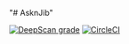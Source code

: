 "# AsknJib" 

[![DeepScan grade](https://deepscan.io/api/teams/21401/projects/24877/branches/770407/badge/grade.svg)](https://deepscan.io/dashboard#view=project&tid=21401&pid=24877&bid=770407)  [![CircleCI](https://dl.circleci.com/status-badge/img/gh/kevinoti2018/AsknJib/tree/main.svg?style=svg)](https://dl.circleci.com/status-badge/redirect/gh/kevinoti2018/AsknJib/tree/main)